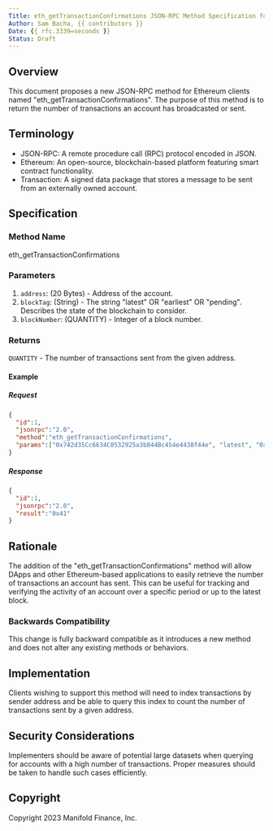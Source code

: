 ```yaml
---
Title: eth_getTransactionConfirmations JSON-RPC Method Specification for Ethereum Clients
Author: Sam Bacha, {{ contributors }}
Date: {{ rfc.3339=seconds }}
Status: Draft
---
```


## Overview

This document proposes a new JSON-RPC method for Ethereum clients named "eth_getTransactionConfirmations". The purpose of this method is to return the number of transactions an account has broadcasted or sent.

## Terminology

- JSON-RPC: A remote procedure call (RPC) protocol encoded in JSON.
- Ethereum: An open-source, blockchain-based platform featuring smart contract functionality.
- Transaction: A signed data package that stores a message to be sent from an externally owned account.

## Specification

### Method Name

eth_getTransactionConfirmations

### Parameters

1. `address`: (20 Bytes) - Address of the account.
2. `blockTag`: (String) - The string "latest" OR "earliest" OR "pending". Describes the state of the blockchain to consider.
3. `blockNumber`: (QUANTITY) - Integer of a block number.

### Returns

`QUANTITY` - The number of transactions sent from the given address.

#### Example

##### Request

```json
{
  "id":1,
  "jsonrpc":"2.0",
  "method":"eth_getTransactionConfirmations",
  "params":["0x742d35Cc6634C0532925a3b844Bc454e4438f44e", "latest", "0x1b4"]
}
```

##### Response

```json
{
  "id":1,
  "jsonrpc":"2.0",
  "result":"0x41"
}
```

## Rationale

The addition of the "eth_getTransactionConfirmations" method will allow DApps and other Ethereum-based applications to easily retrieve the number of transactions an account has sent. This can be useful for tracking and verifying the activity of an account over a specific period or up to the latest block.

### Backwards Compatibility

This change is fully backward compatible as it introduces a new method and does not alter any existing methods or behaviors.

## Implementation

Clients wishing to support this method will need to index transactions by sender address and be able to query this index to count the number of transactions sent by a given address.

## Security Considerations

Implementers should be aware of potential large datasets when querying for accounts with a high number of transactions. Proper measures should be taken to handle such cases efficiently.

## Copyright

Copyright 2023 Manifold Finance, Inc.
